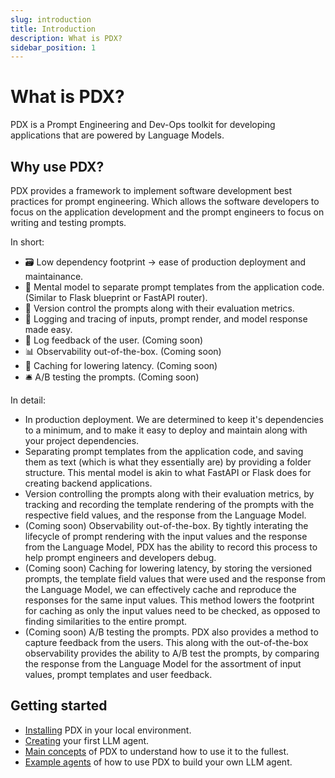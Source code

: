 ```yaml
---
slug: introduction
title: Introduction
description: What is PDX?
sidebar_position: 1
---
```


# What is PDX?

PDX is a Prompt Engineering and Dev-Ops toolkit for developing applications that are powered by Language Models.

## Why use PDX?

PDX provides a framework to implement software development best practices for prompt engineering. Which allows the software developers to focus on the application development and the prompt engineers to focus on writing and testing prompts.

In short:

-   🗃️ Low dependency footprint -> ease of production deployment and maintainance.
-   📂 Mental model to separate prompt templates from the application code. (Similar to Flask blueprint or FastAPI router).
-   📌 Version control the prompts along with their evaluation metrics.
-   📸 Logging and tracing of inputs, prompt render, and model response made easy.
-   📩 Log feedback of the user. (Coming soon)
-   📊 Observability out-of-the-box. (Coming soon)
-   💾 Caching for lowering latency. (Coming soon)
-   🛎️ A/B testing the prompts. (Coming soon)

In detail:

-   In production deployment. We are determined to keep it's dependencies to a minimum, and to make it easy to deploy and maintain along with your project dependencies.
-   Separating prompt templates from the application code, and saving them as text (which is what they essentially are) by providing a folder structure. This mental model is akin to what FastAPI or Flask does for creating backend applications.
-   Version controlling the prompts along with their evaluation metrics, by tracking and recording the template rendering of the prompts with the respective field values, and the response from the Language Model.
-   (Coming soon) Observability out-of-the-box. By tightly interating the lifecycle of prompt rendering with the input values and the response from the Language Model, PDX has the ability to record this process to help prompt engineers and developers debug.
-   (Coming soon) Caching for lowering latency, by storing the versioned prompts, the template field values that were used and the response from the Language Model, we can effectively cache and reproduce the responses for the same input values. This method lowers the footprint for caching as only the input values need to be checked, as opposed to finding similarities to the entire prompt.
-   (Coming soon) A/B testing the prompts. PDX also provides a method to capture feedback from the users. This along with the out-of-the-box observability provides the ability to A/B test the prompts, by comparing the response from the Language Model for the assortment of input values, prompt templates and user feedback.

## Getting started

-   [Installing](./installation) PDX in your local environment.
-   [Creating](./create-an-agent) your first LLM agent.
-   [Main concepts](./main-concepts) of PDX to understand how to use it to the fullest.
-   [Example agents](https://github.com/pdx-labs/demos) of how to use PDX to build your own LLM agent.
